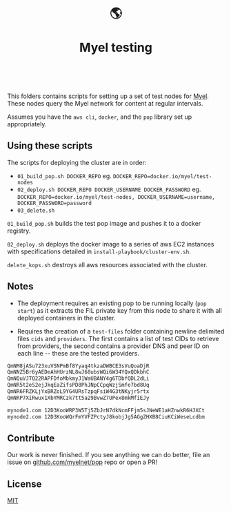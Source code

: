 <h1 align="center">
	<br>
	  	🌎
	<br>
	<br>
	Myel testing
	<br>
	<br>
	<br>
</h1>

This folders contains scripts for setting up a set of test nodes for [Myel](https://myel.network). These nodes query the Myel network for content at regular intervals.

Assumes you have the `aws cli`, `docker`, and the `pop` library set up appropriately.

## Using these scripts

The scripts for deploying the cluster are in order:
- `01_build_pop.sh DOCKER_REPO` eg. `DOCKER_REPO=docker.io/myel/test-nodes`
- `02_deploy.sh DOCKER_REPO DOCKER_USERNAME DOCKER_PASSWORD`  eg. `DOCKER_REPO=docker.io/myel/test-nodes, DOCKER_USERNAME=username, DOCKER_PASSWORD=password`
- `03_delete.sh`

`01_build_pop.sh` builds the test pop image and pushes it to a docker registry.

`02_deploy.sh` deploys the docker image to a series of aws EC2 instances with specifications detailed in `install-playbook/cluster-env.sh`.

`delete_kops.sh` destroys all aws resources associated with the cluster.

## Notes

- The deployment requires an existing pop to be running locally (`pop start`) as it extracts the FIL private key from this node to share it with all deployed containers in the cluster.

- Requires the creation of a `test-files` folder containing newline delimited files `cids` and `providers`. The first contains a list of test CIDs to retrieve from providers, the second contains a provider DNS and peer ID on each line -- these are the tested providers. 

``` bash
QmNM8jASu723xuVSNPmBf8Yyaq4tkzaDWBCE3sVuQoaDjR
QmNNZ5Br6yAEDeAhHUrzNL8wJ68ubsWQi6W34YQxQDkbhC
QmNQuVJTQ22RAPFDfoMbkmyJ1WaUBANY4g6TDbfQDL2dLi
QmNR5t2eS2ejJkqEaZifsPD8PhJNpCCpqWzjSmfe7bd8Uq
QmNR6FRZKLjYxBRZoL9YG4URsTzpqFsiW4G3tNKyjr5rtx
QmNRP7XiRwux1XbYMRCzk7tt5a29BvwZ7UPex8mkMfiEJy
```

``` bash
mynode1.com 12D3KooWRP3W5Tj5ZbJrN7dkNcmFFjm5sJNeWE1aHZnwkR6HJXCt
mynode2.com 12D3KooWQrFmYVFZPctyJ8kobjJg5AGgZHXB8CiuKCiWeseLcdbm
```

## Contribute

Our work is never finished. If you see anything we can do better, file an issue on [github.com/myelnet/pop](https://github.com/myelnet/pop/) repo or open a PR!

## License

[MIT](./LICENSE-MIT)
